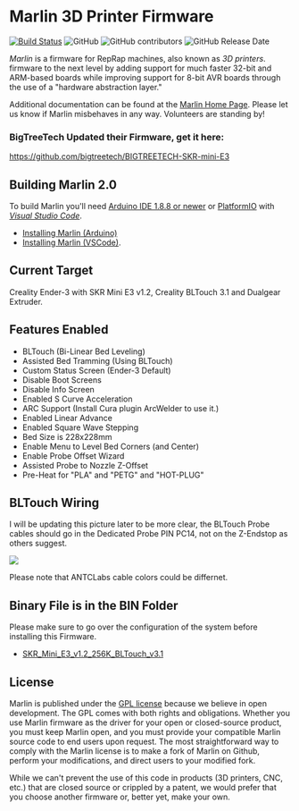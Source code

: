 # Marlin 3D Printer Firmware

[![Build Status](https://travis-ci.org/MarlinFirmware/Marlin.svg?branch=2.0.x)](https://travis-ci.org/MarlinFirmware/Marlin)
![GitHub](https://img.shields.io/github/license/marlinfirmware/marlin.svg)
![GitHub contributors](https://img.shields.io/github/contributors/marlinfirmware/marlin.svg)
![GitHub Release Date](https://img.shields.io/github/release-date/marlinfirmware/marlin.svg)

_Marlin_ is a firmware for RepRap machines, also known as _3D printers_. firmware to the next level by adding support for much faster 32-bit and ARM-based boards while improving support for 8-bit AVR boards through the use of a "hardware abstraction layer."

Additional documentation can be found at the [Marlin Home Page](http://marlinfw.org/).
Please let us know if Marlin misbehaves in any way. Volunteers are standing by!

### BigTreeTech Updated their Firmware, get it here:
https://github.com/bigtreetech/BIGTREETECH-SKR-mini-E3

## Building Marlin 2.0

To build Marlin you'll need [Arduino IDE 1.8.8 or newer](https://www.arduino.cc/en/main/software) or [PlatformIO](http://docs.platformio.org/en/latest/ide.html#platformio-ide) with _[Visual Studio Code](https://code.visualstudio.com/download)_.

- [Installing Marlin (Arduino)](http://marlinfw.org/docs/basics/install_arduino.html)
- [Installing Marlin (VSCode)](http://marlinfw.org/docs/basics/install_platformio_vscode.html).

## Current Target

Creality Ender-3 with SKR Mini E3 v1.2, Creality BLTouch 3.1 and Dualgear Extruder.

## Features Enabled

- BLTouch (Bi-Linear Bed Leveling)
- Assisted Bed Tramming (Using BLTouch)
- Custom Status Screen (Ender-3 Default)
- Disable Boot Screens
- Disable Info Screen
- Enabled S Curve Acceleration
- ARC Support (Install Cura plugin ArcWelder to use it.)
- Enabled Linear Advance
- Enabled Square Wave Stepping
- Bed Size is 228x228mm
- Enable Menu to Level Bed Corners (and Center)
- Enable Probe Offset Wizard
- Assisted Probe to Nozzle Z-Offset
- Pre-Heat for "PLA" and "PETG" and "HOT-PLUG"

## BLTouch Wiring

I will be updating this picture later to be more clear, the BLTouch Probe cables should go in the Dedicated Probe PIN PC14, not on the Z-Endstop as others suggest.

<img src="https://github.com/damvcoool/Marlin-Firmware-SKR-Mini-E3-v1.2/blob/Main/img/SKR%20Mini%20E3%20v1.2%20-%20Ender%203%20-%20Creality%20BLTouch%203.1%20Wiring.png?raw=true"/>

Please note that ANTCLabs cable colors could be differnet.

## Binary File is in the BIN Folder

Please make sure to go over the configuration of the system before installing this Firmware.

- [SKR_Mini_E3_v1.2_256K_BLTouch_v3.1](https://raw.githubusercontent.com/damvcoool/Marlin-2.0.x-SKR-Mini-E3-v1.2/master/bin/SKR_Mini_E3_v1.2_256K_BLTouch_v3.1.bin)

## License

Marlin is published under the [GPL license](/LICENSE) because we believe in open development. The GPL comes with both rights and obligations. Whether you use Marlin firmware as the driver for your open or closed-source product, you must keep Marlin open, and you must provide your compatible Marlin source code to end users upon request. The most straightforward way to comply with the Marlin license is to make a fork of Marlin on Github, perform your modifications, and direct users to your modified fork.

While we can't prevent the use of this code in products (3D printers, CNC, etc.) that are closed source or crippled by a patent, we would prefer that you choose another firmware or, better yet, make your own.
